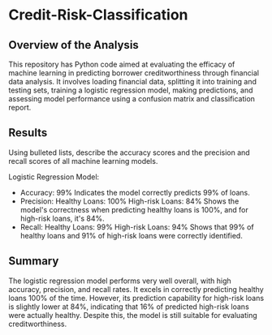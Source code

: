 # Credit-Risk-Classification

## Overview of the Analysis

This repository has Python code aimed at evaluating the efficacy of machine learning in predicting borrower creditworthiness through financial data analysis. It involves loading financial data, splitting it into training and testing sets, training a logistic regression model, making predictions, and assessing model performance using a confusion matrix and classification report.


## Results

Using bulleted lists, describe the accuracy scores and the precision and recall scores of all machine learning models.

Logistic Regression Model: 
- Accuracy: 99% Indicates the model correctly predicts 99% of loans.
- Precision: Healthy Loans: 100% High-risk Loans: 84% Shows the model's correctness when predicting healthy loans is 100%, and for high-risk loans, it's 84%.
- Recall: Healthy Loans: 99% High-risk Loans: 94% Shows that 99% of healthy loans and 91% of high-risk loans were correctly identified.

## Summary

The logistic regression model performs very well overall, with high accuracy, precision, and recall rates. It excels in correctly predicting healthy loans 100% of the time. However, its prediction capability for high-risk loans is slightly lower at 84%, indicating that 16% of predicted high-risk loans were actually healthy. Despite this, the model is still suitable for evaluating creditworthiness.
